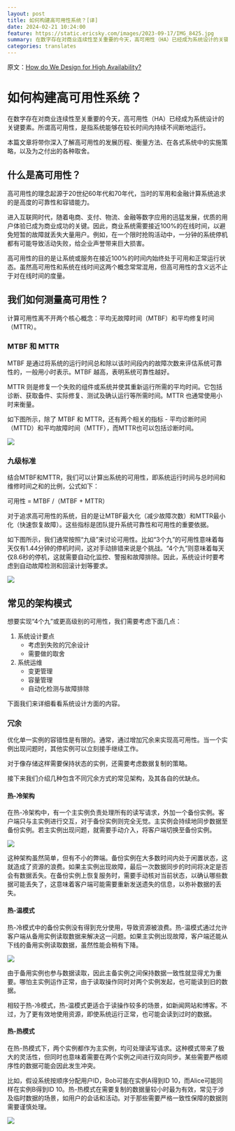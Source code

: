 ```yaml
---
layout: post
title: 如何构建高可用性系统？[译]
date: 2024-02-21 10:24:00
feature: https://static.ericsky.com/images/2023-09-17/IMG_8425.jpg
summary: 在数字存在对商业连续性至关重要的今天，高可用性（HA）已经成为系统设计的关键要素。所谓高可用性，是指系统能够在较长时间内持续不间断地运行。本文将带你深入了解高可用性的发展历程、衡量方法、在各式系统中的实施策略，以及为之付出的各种取舍。
categories: translates
---
```


原文：[How do We Design for High Availability?](https://blog.bytebytego.com/p/how-do-we-design-for-high-availability)

# 如何构建高可用性系统？

在数字存在对商业连续性至关重要的今天，高可用性（HA）已经成为系统设计的关键要素。所谓高可用性，是指系统能够在较长时间内持续不间断地运行。

本篇文章将带你深入了解高可用性的发展历程、衡量方法、在各式系统中的实施策略，以及为之付出的各种取舍。

## 什么是高可用性？

高可用性的理念起源于20世纪60年代和70年代，当时的军用和金融计算系统追求的是高度的可靠性和容错能力。

进入互联网时代，随着电商、支付、物流、金融等数字应用的迅猛发展，优质的用户体验已成为商业成功的关键。因此，商业系统需要接近100%的在线时间，以避免短暂的故障就丢失大量用户。例如，在一个限时抢购活动中，一分钟的系统停机都有可能导致活动失败，给企业声誉带来巨大损害。

高可用性的目的是让系统或服务在接近100%的时间内始终处于可用和正常运行状态。虽然高可用性和系统在线时间这两个概念常常混用，但高可用性的含义远不止于对在线时间的度量。

## 我们如何测量高可用性？

计算可用性离不开两个核心概念：平均无故障时间（MTBF）和平均修复时间（MTTR）。

### MTBF 和 MTTR

MTBF 是通过将系统的运行时间总和除以该时间段内的故障次数来评估系统可靠性的，一般用小时表示。MTBF 越高，表明系统可靠性越好。

MTTR 则是修复一个失败的组件或系统并使其重新运行所需的平均时间。它包括诊断、获取备件、实际修复、测试及确认运行等所需时间。MTTR 也通常使用小时来衡量。

如下图所示，除了 MTBF 和 MTTR，还有两个相关的指标 - 平均诊断时间（MTTD）和平均故障时间（MTTF），而MTTR也可以包括诊断时间。

![](https://substackcdn.com/image/fetch/w_1456,c_limit,f_auto,q_auto:good,fl_progressive:steep/https%3A%2F%2Fsubstack-post-media.s3.amazonaws.com%2Fpublic%2Fimages%2F87444a13-e153-4bdd-afce-b480eafb91a3_1600x834.png)

### 九级标准

结合MTBF和MTTR，我们可以计算出系统的可用性，即系统运行时间与总时间和维修时间之和的比例，公式如下：

可用性 = MTBF /（MTBF + MTTR）

对于追求高可用性的系统，目的是让MTBF最大化（减少故障次数）和MTTR最小化（快速恢复故障）。这些指标是团队提升系统可靠性和可用性的重要依据。

如下图所示，我们通常按照“九级”来讨论可用性。比如“3个九”的可用性意味着每天仅有1.44分钟的停机时间，这对手动排错来说是个挑战。“4个九”则意味着每天仅8.6秒的停机，这就需要自动化监控、警报和故障排除。因此，系统设计时要考虑到自动故障检测和回滚计划等要求。

![](https://substackcdn.com/image/fetch/w_1456,c_limit,f_auto,q_auto:good,fl_progressive:steep/https%3A%2F%2Fsubstack-post-media.s3.amazonaws.com%2Fpublic%2Fimages%2F63d5256e-b7c0-4b70-b966-d882e6b776d3_1600x959.png)

## 常见的架构模式

想要实现“4个九”或更高级别的可用性，我们需要考虑下面几点：

1.  系统设计要点
    - 考虑到失败的冗余设计
    - 需要做的取舍
2.  系统运维
    - 变更管理
    - 容量管理
    - 自动化检测与故障排除

下面我们来详细看看系统设计方面的内容。

### 冗余

优化单一实例的容错性是有限的。通常，通过增加冗余来实现高可用性。当一个实例出现问题时，其他实例可以立刻接手继续工作。

对于像存储这样需要保持状态的实例，还需要考虑数据复制的策略。

接下来我们介绍几种包含不同冗余方式的常见架构，及其各自的优缺点。

#### 热-冷架构

在热-冷架构中，有一个主实例负责处理所有的读写请求，外加一个备份实例。客户端只与主实例进行交互，对于备份实例则完全无觉。主实例会持续地同步数据至备份实例。若主实例出现问题，就需要手动介入，将客户端切换至备份实例。

![](https://substackcdn.com/image/fetch/w_1456,c_limit,f_auto,q_auto:good,fl_progressive:steep/https%3A%2F%2Fsubstack-post-media.s3.amazonaws.com%2Fpublic%2Fimages%2F7f92181a-d1c4-4195-a8d8-dffecb0b6181_1529x945.png)

这种架构虽然简单，但有不小的弊端。备份实例在大多数时间内处于闲置状态，这就造成了资源的浪费。如果主实例出现故障，最后一次数据同步的时间将决定是否会有数据丢失。在备份实例上恢复服务时，需要手动核对当前状态，以确认哪些数据可能丢失了，这意味着客户端可能需要重新发送遗失的信息，以弥补数据的丢失。

#### 热-温模式

热-冷模式中的备份实例没有得到充分使用，导致资源被浪费。热-温模式通过允许客户端从备用实例读取数据来解决这一问题。如果主实例出现故障，客户端还能从下线的备用实例读取数据，虽然性能会稍有下降。

![](https://substackcdn.com/image/fetch/w_1456,c_limit,f_auto,q_auto:good,fl_progressive:steep/https%3A%2F%2Fsubstack-post-media.s3.amazonaws.com%2Fpublic%2Fimages%2F4faf5366-8b4b-4f00-8c38-b8a1f1fe2091_1529x945.png)

由于备用实例也参与数据读取，因此主备实例之间保持数据一致性就显得尤为重要。哪怕主实例运作正常，由于读取操作同时对两个实例发起，也可能读到旧的数据。

相较于热-冷模式，热-温模式更适合于读操作较多的场景，如新闻网站和博客。不过，为了更有效地使用资源，即使系统运行正常，也可能会读到过时的数据。

#### 热-热模式

在热-热模式下，两个实例都作为主实例，均可处理读写请求。这种模式带来了极大的灵活性，但同时也意味着需要在两个实例之间进行双向同步。某些需要严格顺序性的数据可能会因此发生冲突。

比如，假设系统按顺序分配用户ID，Bob可能在实例A得到ID 10，而Alice可能同样在实例B得到ID 10。热-热模式在需要复制的数据量较小时最为有效，常见于涉及临时数据的场景，如用户的会话和活动。对于那些需要严格一致性保障的数据则需要谨慎处理。

![](https://substackcdn.com/image/fetch/w_1456,c_limit,f_auto,q_auto:good,fl_progressive:steep/https%3A%2F%2Fsubstack-post-media.s3.amazonaws.com%2Fpublic%2Fimages%2Fb712fd8a-96ae-4dc3-88aa-598fafb49f7c_1529x945.png)
